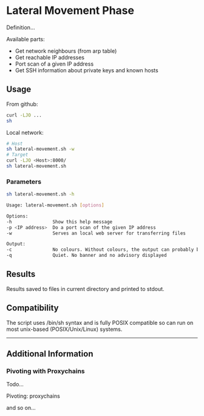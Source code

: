 # Lateral Movement Phase

Definition...  

Available parts:
- Get network neighbours (from arp table)
- Get reachable IP addresses
- Port scan of a given IP address
- Get SSH information about private keys and known hosts

## Usage

From github:
```sh
curl -LJO ...
sh 
```
Local network:
```sh
# Host
sh lateral-movement.sh -w
# Target
curl -LJO <Host>:8000/
sh lateral-movement.sh
```

### Parameters

```sh
sh lateral-movement.sh -h

Usage: lateral-movement.sh [options]

Options:
-h               Show this help message
-p <IP address>  Do a port scan of the given IP address
-w               Serves an local web server for transferring files

Output:
-c               No colours. Without colours, the output can probably be read better
-q               Quiet. No banner and no advisory displayed
```

## Results

Results saved to files in current directory and printed to stdout.

## Compatibility

The script uses /bin/sh syntax and is fully POSIX compatible so can run on most unix-based (POSIX/Unix/Linux) systems.

-----

## Additional Information

### Pivoting with Proxychains

Todo...

Pivoting: 
proxychains

and so on...


